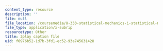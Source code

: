 ```yaml
---
content_type: resource
description: ''
file: null
file_location: /coursemedia/8-333-statistical-mechanics-i-statistical-mechanics-of-particles-fall-2013/f6976b521d7b3fd1ec5293a745631428_JaEqS1ozlHY.srt
file_type: application/x-subrip
resourcetype: Other
title: 3play caption file
uid: f6976b52-1d7b-3fd1-ec52-93a745631428
---
```

